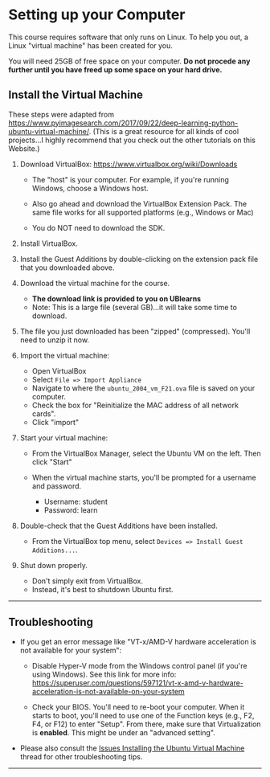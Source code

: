 # Setting up your Computer

This course requires software that only runs on Linux.  To help you out, a Linux "virtual machine" has been created for you.

You will need 25GB of free space on your computer.  **Do not procede any further until you have freed up some space on your hard drive.**


## Install the Virtual Machine

These steps were adapted from https://www.pyimagesearch.com/2017/09/22/deep-learning-python-ubuntu-virtual-machine/.  (This is a great resource for all kinds of cool projects...I highly recommend that you check out the other tutorials on this Website.)

1. Download VirtualBox:  https://www.virtualbox.org/wiki/Downloads 
	- The "host" is your computer.  For example, if you're running Windows, choose a Windows host.

	- Also go ahead and download the VirtualBox Extension Pack.  The same file works for all supported platforms (e.g., Windows or Mac)
	
	- You do NOT need to download the SDK.

2. Install VirtualBox.

3. Install the Guest Additions by double-clicking on the extension pack file that you downloaded above.

4. Download the virtual machine for the course.
	- **The download link is provided to you on UBlearns**
	- Note:  This is a large file (several GB)...it will take some time to download. 

5. The file you just downloaded has been "zipped" (compressed).  You'll need to unzip it now.

6.  Import the virtual machine:

	- Open VirtualBox
	- Select `File => Import Appliance`
	- Navigate to where the `ubuntu_2004_vm_F21.ova` file is saved on your computer.
	- Check the box for "Reinitialize the MAC address of all network cards".
	- Click "import"
			
7.  Start your virtual machine:

	- From the VirtualBox Manager, select the Ubuntu VM on the left.  Then click "Start"
	
	- When the virtual machine starts, you'll be prompted for a username and password.
		- Username:  student
		- Password:  learn
	
8.  Double-check that the Guest Additions have been installed.
	
	- From the VirtualBox top menu, select `Devices => Install Guest Additions...`.

9.  Shut down properly.
	
	- Don't simply exit from VirtualBox. 
	- Instead, it's best to shutdown Ubuntu first.	

---

## Troubleshooting

- If you get an error message like "VT-x/AMD-V hardware acceleration is not available for your system":
	- Disable Hyper-V mode from the Windows control panel (if you're using Windows).  See this link for more info:  https://superuser.com/questions/597121/vt-x-amd-v-hardware-acceleration-is-not-available-on-your-system 
	
	- Check your BIOS.  You'll need to re-boot your computer.  When it starts to boot, you'll need to use one of the Function keys (e.g., F2, F4, or F12) to enter "Setup".  From there, make sure that Virtualization is **enabled**.  This might be under an "advanced setting".  
- Please also consult the [Issues Installing the Ubuntu Virtual Machine](https://github.com/IE-482-582/spring2023/issues/1) thread for other troubleshooting tips.	
	
--- 

		
	
		
		

		
		

